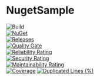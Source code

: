 # NugetSample

![Build](https://img.shields.io/github/workflow/status/yus-sasaki/NugetSample/Build)  
[![NuGet](https://img.shields.io/nuget/v/NugetSample_SlackNotification.svg)](https://www.nuget.org/packages/NugetSample_SlackNotification/)  
[![Releases](https://img.shields.io/github/release/yus-sasaki/NugetSample)](https://github.com/yus-sasaki/NugetSample/releases)  
[![Quality Gate](https://sonarcloud.io/api/project_badges/measure?project=yus-sasaki_NugetSample&metric=alert_status)](https://sonarcloud.io/dashboard?id=yus-sasaki_NugetSample)  
[![Reliability Rating](https://sonarcloud.io/api/project_badges/measure?project=yus-sasaki_NugetSample&metric=reliability_rating)](https://sonarcloud.io/dashboard?id=yus-sasaki_NugetSample)  
[![Security Rating](https://sonarcloud.io/api/project_badges/measure?project=yus-sasaki_NugetSample&metric=security_rating)](https://sonarcloud.io/dashboard?id=yus-sasaki_NugetSample)  
[![Maintainability Rating](https://sonarcloud.io/api/project_badges/measure?project=yus-sasaki_NugetSample&metric=sqale_rating)](https://sonarcloud.io/dashboard?id=yus-sasaki_NugetSample)  
[![Coverage](https://sonarcloud.io/api/project_badges/measure?project=yus-sasaki_NugetSample&metric=coverage)](https://sonarcloud.io/dashboard?id=yus-sasaki_NugetSample) 
[![Duplicated Lines (%)](https://sonarcloud.io/api/project_badges/measure?project=yus-sasaki_NugetSample&metric=duplicated_lines_density)](https://sonarcloud.io/dashboard?id=yus-sasaki_NugetSample)
